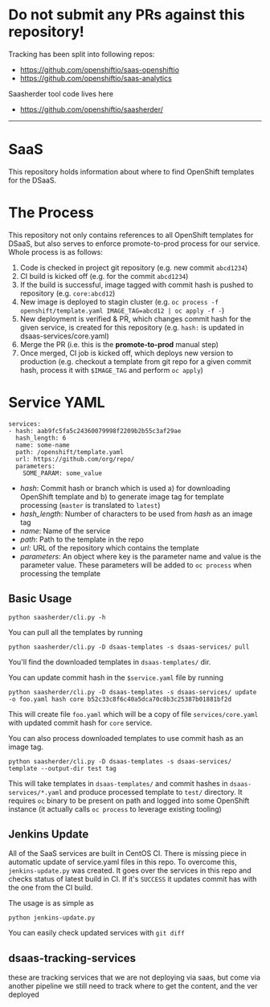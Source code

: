 # Do not submit any PRs against this repository!

Tracking has been split into following repos:

* https://github.com/openshiftio/saas-openshiftio
* https://github.com/openshiftio/saas-analytics

Saasherder tool code lives here

* https://github.com/openshiftio/saasherder/

------

# SaaS

This repository holds information about where to find OpenShift templates for the DSaaS.

# The Process

This repository not only contains references to all OpenShift templates for DSaaS, but also serves to enforce promote-to-prod process for our service. Whole process is as follows:

1. Code is checked in project git repository (e.g. new commit `abcd1234`)
2. CI build is kicked off (e.g. for the commit `abcd1234`)
3. If the build is successful, image tagged with commit hash is pushed to repository (e.g. `core:abcd12`)
4. New image is deployed to stagin cluster (e.g. `oc process -f openshift/template.yaml IMAGE_TAG=abcd12 | oc apply -f -`)
5. New deployment is verified & PR, which changes commit hash for the given service, is created for this repository (e.g. `hash:` is updated in dsaas-services/core.yaml)
6. Merge the PR (i.e. this is the **promote-to-prod** manual step)
7. Once merged, CI job is kicked off, which deploys new version to production (e.g. checkout a template from git repo for a given commit hash, process it with `$IMAGE_TAG` and perform `oc apply`)

# Service YAML

```
services:
- hash: aab9fc5fa5c24360079998f2209b2b55c3af29ae
  hash_length: 6
  name: some-name
  path: /openshift/template.yaml
  url: https://github.com/org/repo/
  parameters:
    SOME_PARAM: some_value
```

* *hash*: Commit hash or branch which is used a) for downloading OpenShift template and b) to generate image tag for template processing (`master` is translated to `latest`)
* *hash_length*: Number of characters to be used from *hash* as an image tag
* *name*: Name of the service
* *path*: Path to the template in the repo
* *url*: URL of the repository which contains the template
* *parameters*: An object where key is the parameter name and value is the parameter value. These parameters will be added to `oc process` when processing the template

## Basic Usage

```
python saasherder/cli.py -h
```

You can pull all the templates by running

```
python saasherder/cli.py -D dsaas-templates -s dsaas-services/ pull
```

You'll find the downloaded templates in `dsaas-templates/` dir.

You can update commit hash in the `$service.yaml` file by running

```
python saasherder/cli.py -D dsaas-templates -s dsaas-services/ update -o foo.yaml hash core b52c33c8f6c40a5dca70c8b3c25387b01881bf2d
```

This will create file `foo.yaml` which will be a copy of file `services/core.yaml` with updated commit hash for `core` service.

You can also process downloaded templates to use commit hash as an image tag.

```
python saasherder/cli.py -D dsaas-templates -s dsaas-services/ template --output-dir test tag
```

This will take templates in `dsaas-templates/` and commit hashes in `dsaas-services/*.yaml` and produce processed template to `test/` directory.
It requires `oc` binary to be present on path and logged into some OpenShift instance (it actually calls `oc process` to leverage existing tooling)

## Jenkins Update

All of the SaaS services are built in CentOS CI. There is missing piece in automatic update of service.yaml files in this repo. To overcome this, `jenkins-update.py`
was created. It goes over the services in this repo and checks status of latest build in CI. If it's `SUCCESS` it updates commit has with the one from the CI build.

The usage is as simple as

```
python jenkins-update.py
```

You can easily check updated services with `git diff`


## dsaas-tracking-services
these are tracking services that we are not deploying via saas, but come via another pipeline
we still need to track where to get the content, and the ver deployed 

